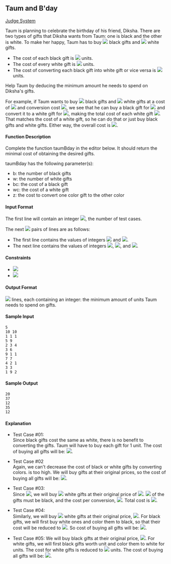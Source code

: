 ## Taum and B'day

[Judge System](https://www.hackerrank.com/challenges/taum-and-bday/problem)

Taum is planning to celebrate the birthday of his friend, Diksha. There are two types of gifts that Diksha wants from Taum: one is black and the other is white. To make her happy, Taum has to buy <img src="https://latex.codecogs.com/svg.latex?\Large&space;b"> black gifts and <img src="https://latex.codecogs.com/svg.latex?\Large&space;w"> white gifts.

- The cost of each black gift is <img src="https://latex.codecogs.com/svg.latex?\Large&space;bc"> units.
- The cost of every white gift is <img src="https://latex.codecogs.com/svg.latex?\Large&space;wc"> units.
- The cost of converting each black gift into white gift or vice versa is <img src="https://latex.codecogs.com/svg.latex?\Large&space;z"> units.

Help Taum by deducing the minimum amount he needs to spend on Diksha's gifts.

For example, if Taum wants to buy <img src="https://latex.codecogs.com/svg.latex?\Large&space;b=3"> black gifts and <img src="https://latex.codecogs.com/svg.latex?\Large&space;w=5"> white gifts at a cost of <img src="https://latex.codecogs.com/svg.latex?\Large&space;bc=3,wc=4"> and conversion cost <img src="https://latex.codecogs.com/svg.latex?\Large&space;z=1">, we see that he can buy a black gift for <img src="https://latex.codecogs.com/svg.latex?\Large&space;3"> and convert it to a white gift for <img src="https://latex.codecogs.com/svg.latex?\Large&space;1">, making the total cost of each white gift <img src="https://latex.codecogs.com/svg.latex?\Large&space;4">. That matches the cost of a white gift, so he can do that or just buy black gifts and white gifts. Either way, the overall cost is <img src="https://latex.codecogs.com/svg.latex?\Large&space;3*3+5*4=29">.

#### Function Description

Complete the function taumBday in the editor below. It should return the minimal cost of obtaining the desired gifts.

taumBday has the following parameter(s):

- b: the number of black gifts
- w: the number of white gifts
- bc: the cost of a black gift
- wc: the cost of a white gift
- z: the cost to convert one color gift to the other color

#### Input Format

The first line will contain an integer <img src="https://latex.codecogs.com/svg.latex?\Large&space;t">, the number of test cases.

The next <img src="https://latex.codecogs.com/svg.latex?\Large&space;t"> pairs of lines are as follows:
- The first line contains the values of integers <img src="https://latex.codecogs.com/svg.latex?\Large&space;b"> and <img src="https://latex.codecogs.com/svg.latex?\Large&space;w">.
- The next line contains the values of integers <img src="https://latex.codecogs.com/svg.latex?\Large&space;bc">, <img src="https://latex.codecogs.com/svg.latex?\Large&space;wc">, and <img src="https://latex.codecogs.com/svg.latex?\Large&space;z">.

#### Constraints
- <img src="https://latex.codecogs.com/svg.latex?\Large&space;1\le{t}\le{10}">
- <img src="https://latex.codecogs.com/svg.latex?\Large&space;0\le{b,w,bc,wc,z}\le{10^9}">

#### Output Format

<img src="https://latex.codecogs.com/svg.latex?\Large&space;t"> lines, each containing an integer: the minimum amount of units Taum needs to spend on gifts.

#### Sample Input

````
5
10 10
1 1 1
5 9
2 3 4
3 6
9 1 1
7 7
4 2 1
3 3
1 9 2

````
#### Sample Output

````
20
37
12
35
12
````

#### Explanation

- Test Case #01:<br>
Since black gifts cost the same as white, there is no benefit to converting the gifts. Taum will have to buy each gift for 1 unit. The cost of buying all gifts will be: <img src="https://latex.codecogs.com/svg.latex?\Large&space;b*bc+w*wc=10*1+10*1=20">.

- Test Case #02<br>
Again, we can't decrease the cost of black or white gifts by converting colors.
is too high. We will buy gifts at their original prices, so the cost of buying all gifts will be: <img src="https://latex.codecogs.com/svg.latex?\Large&space;b*bc+w*wc=5*2+9*3=10+27=37">.

- Test Case #03:<br>
Since <img src="https://latex.codecogs.com/svg.latex?\Large&space;bc>wc+z}">, we will buy <img src="https://latex.codecogs.com/svg.latex?\Large&space;b+w=3+6=9"> white gifts at their original price of <img src="https://latex.codecogs.com/svg.latex?\Large&space;1">. <img src="https://latex.codecogs.com/svg.latex?\Large&space;b=3"> of the gifts must be black, and the cost per conversion, <img src="https://latex.codecogs.com/svg.latex?\Large&space;z=1">. Total cost is <img src="https://latex.codecogs.com/svg.latex?\Large&space;9*1+3*1=12">.

- Test Case #04:<br>
Similarly, we will buy <img src="https://latex.codecogs.com/svg.latex?\Large&space;w=7"> white gifts at their original price, <img src="https://latex.codecogs.com/svg.latex?\Large&space;wc=2">. For black gifts, we will first buy white ones and color them to black, so that their cost will be reduced to <img src="https://latex.codecogs.com/svg.latex?\Large&space;wc+z=2+1=3">. So cost of buying all gifts will be: <img src="https://latex.codecogs.com/svg.latex?\Large&space;7*3+7*2=35">.

- Test Case #05: We will buy black gifts at their original price, <img src="https://latex.codecogs.com/svg.latex?\Large&space;bc=1">. For white gifts, we will first black gifts worth unit and color them to white for units. The cost for white gifts is reduced to <img src="https://latex.codecogs.com/svg.latex?\Large&space;wc=bc+z=2+1=3"> units. The cost of buying all gifts will be: <img src="https://latex.codecogs.com/svg.latex?\Large&space;3*1+3*3=3+9=12">.
